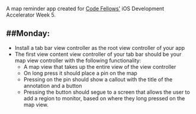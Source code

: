 A map reminder app created for [Code Fellows'](http://codefellows.org) iOS Development Accelerator Week 5.

##Monday:
---

- Install a tab bar view controller as the root view controller of your app
- The first view content view controller of your tab bar should be your map view controller with the following functionality:
	- A map view that takes up the entire view of the view controller
	- On long press it should place a pin on the map
	- Pressing on the pin should show a callout with the title of the annotation and a button
	- Pressing the button should segue to a screen that allows the user to add a region to monitor, based on where they long pressed on the map view.
	